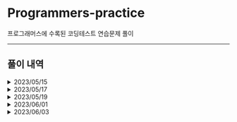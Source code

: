 # Programmers-practice
프로그래머스에 수록된 코딩테스트 연습문제 풀이



---
풀이 내역
---
<details>
  <summary>2023/05/15</summary>
 
  |문제|난이도|유형|정답률|
  |---|---|---|---|
  |최솟값 구하기|Lv. 2|SQL|91%|
  |동물 수 구하기|Lv. 2|SQL|91%|
  |중복 제거하기|Lv. 2|SQL|91%|
  |동명 동물 수 찾기|Lv. 2|SQL|91%|
  |이름에 el이 들어가는 동물 찾기|Lv. 2|SQL|91%|

</details>

<details>
  <summary>2023/05/17</summary>
 
  |문제|난이도|유형|정답률|
  |---|---|---|---|
  |NULL 처리하기|Lv. 2|SQL|90%|
  |DATETIME에서 DATE로 변환|Lv. 2|SQL|90%|
  |가격이 제일 비싼 식품의 정보 출력하기|Lv. 2|SQL|90%|
  |고양이와 개는 몇 마리 있을까|Lv. 2|SQL|89%|
  |중성화 여부 파악하기|Lv. 2|SQL|89%|

</details>

<details>
  <summary>2023/05/19</summary>
 
  |문제|난이도|유형|정답률|
  |---|---|---|---|
  |입양 시각 구하기(1)|Lv. 2|SQL|88%|
  |카테고리 별 상품 개수 구하기|Lv. 2|SQL|88%|
  |진료과별 총 예약 횟수 출력하기|Lv. 2|SQL|86%|
  |자동차 종류 별 특정 옵션이 포함된 자동차 수 구하기|Lv. 2|SQL|84%|
  |상품 별 오프라인 매출 구하기|Lv. 2|SQL|84%|

</details>

<details>
  <summary>2023/06/01</summary>
 
  |문제|난이도|유형|정답률|
  |---|---|---|---|
  |최댓값과 최솟값|Lv. 2|Python|79%|
  |JadenCase 문자열 만들기|Lv. 2|Python|77%|
  |올바른 괄호|Lv. 2|Python|76%|
  |최솟값 만들기|Lv. 2|Python|76%|
  |이진 변환 반복하기|Lv. 2|Python|76%|

</details>

<details>
  <summary>2023/06/03</summary>
 
  |문제|난이도|유형|정답률|
  |---|---|---|---|
  |숫자의 표현|Lv. 2|Python|74%|
  |다음 큰 숫자|Lv. 2|Python|72%|
  |피보나치 수|Lv. 2|Python|72%|
  |짝지어 제거하기|Lv. 2|Python|70%|
  |영어 끝말잇기|Lv. 2|Python|70%|

</details>